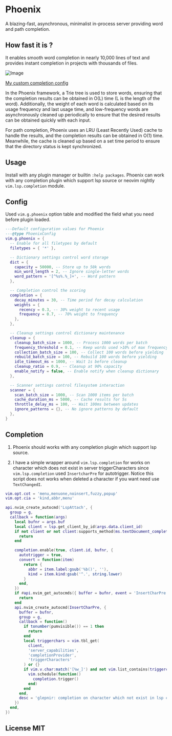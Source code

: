 # Phoenix

A blazing-fast, asynchronous, minimalist in-process server providing word and path completion.

## How fast it is ?

It enables smooth word completion in nearly 10,000 lines of text and provides
instant completion in projects with thousands of files.

![Image](https://github.com/user-attachments/assets/ec81041b-7f37-4613-ad91-419a76ee2eeb)

[My custom completion config](#completion)

In the Phoenix framework, a Trie tree is used to store words, ensuring that the
completion results can be obtained in O(L) time (L is the length of the word).
Additionally, the weight of each word is calculated based on its usage frequency
and last usage time, and low-frequency words are asynchronously cleaned up periodically
to ensure that the desired results can be obtained quickly with each input.

For path completion, Phoenix uses an LRU (Least Recently Used) cache to handle
the results, and the completion results can be obtained in O(1) time. Meanwhile,
the cache is cleaned up based on a set time period to ensure that the directory
status is kept synchronized.

## Usage

Install with any plugin manager or builtin `:help packages`.
Phoenix can work with any completion plugin which support lsp source or neovim
nightly `vim.lsp.completion` module.

## Config

Used `vim.g.phoenix` option table and modified the field what you need before
plugin loaded.

```lua
---Default configuration values for Phoenix
---@type PhoenixConfig
vim.g.phoenix = {
  -- Enable for all filetypes by default
  filetypes = { '*' },

  -- Dictionary settings control word storage
  dict = {
    capacity = 50000, -- Store up to 50k words
    min_word_length = 2, -- Ignore single-letter words
    word_pattern = '[^%s%.%_]+', -- Word pattern
  },

  -- Completion control the scoring
  completion = {
    decay_minutes = 30, -- Time period for decay calculation
    weights = {
      recency = 0.3, -- 30% weight to recent usage
      frequency = 0.7, -- 70% weight to frequency
    },
  },

  -- Cleanup settings control dictionary maintenance
  cleanup = {
    cleanup_batch_size = 1000, -- Process 1000 words per batch
    frequency_threshold = 0.1, -- Keep words used >10% of max frequency
    collection_batch_size = 100, -- Collect 100 words before yielding
    rebuild_batch_size = 100, -- Rebuild 100 words before yielding
    idle_timeout_ms = 1000, -- Wait 1s before cleanup
    cleanup_ratio = 0.9, -- Cleanup at 90% capacity
    enable_notify = false, -- Enable notify when cleanup dictionary
  },

  -- Scanner settings control filesystem interaction
  scanner = {
    scan_batch_size = 1000, -- Scan 1000 items per batch
    cache_duration_ms = 5000, -- Cache results for 5s
    throttle_delay_ms = 100, -- Wait 100ms between updates
    ignore_patterns = {}, -- No ignore patterns by default
  },
}
```

## Completion

1. Phoenix should works with any completion plugin which support lsp source.

2. I have a simple wrapper around `vim.lsp.completion` for works on character which
   does not exist in server triggerCharacters since `vim.lsp.completion` used
   `InsertcharPre` for autotrigger. Notice this script does not works when
   deleted a character if you want need use `TextChangedI`.

```lua
vim.opt.cot = 'menu,menuone,noinsert,fuzzy,popup'
vim.opt.cia = 'kind,abbr,menu'

api.nvim_create_autocmd('LspAttach', {
  group = g,
  callback = function(args)
    local bufnr = args.buf
    local client = lsp.get_client_by_id(args.data.client_id)
    if not client or not client:supports_method(ms.textDocument_completion) then
      return
    end

    completion.enable(true, client.id, bufnr, {
      autotrigger = true,
      convert = function(item)
        return {
          abbr = item.label:gsub('%b()', ''),
          kind = item.kind:gsub('^.', string.lower)
        }
      end,
    })
    if #api.nvim_get_autocmds({ buffer = bufnr, event = 'InsertCharPre', group = g }) ~= 0 then
      return
    end
    api.nvim_create_autocmd(InsertCharPre, {
      buffer = bufnr,
      group = g,
      callback = function()
        if tonumber(pumvisible()) == 1 then
          return
        end
        local triggerchars = vim.tbl_get(
          client,
          'server_capabilities',
          'completionProvider',
          'triggerCharacters'
        ) or {}
        if vim.v.char:match('[%w_]') and not vim.list_contains(triggerchars, vim.v.char) then
          vim.schedule(function()
            completion.trigger()
          end)
        end
      end,
      desc = 'glepnir: completion on character which not exist in lsp client triggerCharacters',
    })
  end,
})
```

## License MIT
